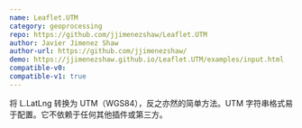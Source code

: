 ```yaml
---
name: Leaflet.UTM
category: geoprocessing
repo: https://github.com/jjimenezshaw/Leaflet.UTM
author: Javier Jimenez Shaw
author-url: https://github.com/jjimenezshaw/
demo: https://jjimenezshaw.github.io/Leaflet.UTM/examples/input.html
compatible-v0:
compatible-v1: true
---
```


将 L.LatLng 转换为 UTM（WGS84），反之亦然的简单方法。UTM 字符串格式易于配置。它不依赖于任何其他插件或第三方。
